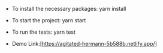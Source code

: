+ To install the necessary packages: yarn install

+ To start the project: yarn start

+ To run the tests: yarn test

+ Demo Link:[https://agitated-hermann-5b588b.netlify.app/]


